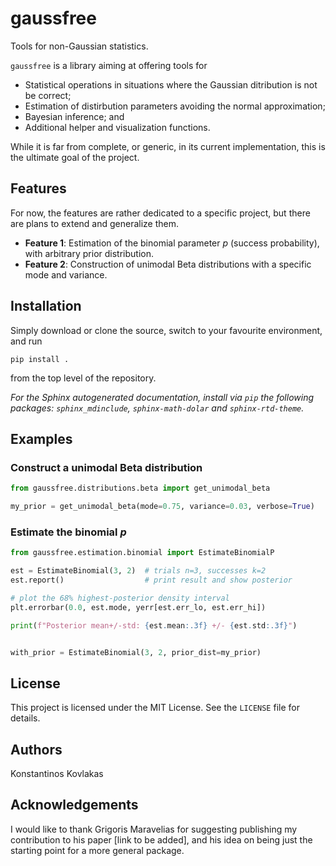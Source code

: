 # gaussfree

Tools for non-Gaussian statistics.

`gaussfree` is a library aiming at offering tools for

- Statistical operations in situations where the Gaussian ditribution is not be correct;
- Estimation of distirbution parameters avoiding the normal approximation;
- Bayesian inference; and
- Additional helper and visualization functions.

While it is far from complete, or generic, in its current implementation, this
is the ultimate goal of the project.

## Features

For now, the features are rather dedicated to a specific project, but there are plans to extend and generalize them.

- **Feature 1**: Estimation of the binomial parameter $p$ (success probability), with arbitrary prior distribution.
- **Feature 2**: Construction of unimodal Beta distributions with a specific mode and variance.

## Installation

Simply download or clone the source, switch to your favourite environment, and run

`pip install .`

from the top level of the repository.

*For the Sphinx autogenerated documentation,
install via `pip` the following packages:
`sphinx_mdinclude`, `sphinx-math-dolar` and `sphinx-rtd-theme`.*

## Examples

### Construct a unimodal Beta distribution

```python
from gaussfree.distributions.beta import get_unimodal_beta

my_prior = get_unimodal_beta(mode=0.75, variance=0.03, verbose=True)
```

### Estimate the binomial $p$

```python
from gaussfree.estimation.binomial import EstimateBinomialP

est = EstimateBinomial(3, 2)  # trials n=3, successes k=2
est.report()                  # print result and show posterior

# plot the 68% highest-posterior density interval
plt.errorbar(0.0, est.mode, yerr[est.err_lo, est.err_hi])

print(f"Posterior mean+/-std: {est.mean:.3f} +/- {est.std:.3f}")


with_prior = EstimateBinomial(3, 2, prior_dist=my_prior)

```

## License

This project is licensed under the MIT License. See the `LICENSE` file for details.

## Authors

Konstantinos Kovlakas

## Acknowledgements

I would like to thank Grigoris Maravelias for suggesting publishing my contribution to his paper [link to be added], and his idea on being just the starting point for a more general package.
